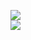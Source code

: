 [![](https://img.shields.io/badge/Made%20With-Github%20Spray-lightgrey.svg?style=for-the-badge&logo=github)](https://github.com/Annihil/github-spray#1287)  
[![](https://i.imgur.com/2DrTn0Z.gif)](https://github.com/Annihil/github-spray)